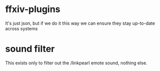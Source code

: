 # ffxiv-plugins
It's just json, but if we do it this way we can ensure they stay up-to-date across systems

# sound filter
This exists only to filter out the /linkpearl emote sound, nothing else.
